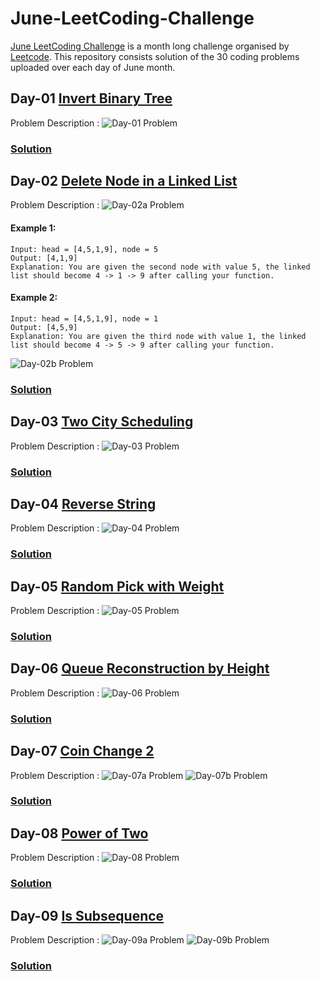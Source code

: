 # June-LeetCoding-Challenge
[June LeetCoding Challenge](https://leetcode.com/explore/featured/card/june-leetcoding-challenge/) is a month long challenge organised by [Leetcode](https://leetcode.com/). This repository consists solution of the 30 coding problems uploaded over each day of June month.

## Day-01 [Invert Binary Tree](https://leetcode.com/explore/featured/card/june-leetcoding-challenge/539/week-1-june-1st-june-7th/3347/)
Problem Description :
![Day-01 Problem](../assets/Day-01.png?raw=true)
### [Solution](https://github.com/yashrt/June-LeetCoding-Challenge/blob/master/Day-01.cpp)

## Day-02 [Delete Node in a Linked List](https://leetcode.com/explore/challenge/card/june-leetcoding-challenge/539/week-1-june-1st-june-7th/3348/)
Problem Description :
![Day-02a Problem](../assets/Day-02a.png?raw=true)
#### Example 1:
```
Input: head = [4,5,1,9], node = 5
Output: [4,1,9]
Explanation: You are given the second node with value 5, the linked list should become 4 -> 1 -> 9 after calling your function.
```
#### Example 2:
```
Input: head = [4,5,1,9], node = 1
Output: [4,5,9]
Explanation: You are given the third node with value 1, the linked list should become 4 -> 5 -> 9 after calling your function.
```
![Day-02b Problem](../assets/Day-02b.png?raw=true)
### [Solution](https://github.com/yashrt/June-LeetCoding-Challenge/blob/master/Day-02.cpp)

## Day-03 [Two City Scheduling](https://leetcode.com/explore/challenge/card/june-leetcoding-challenge/539/week-1-june-1st-june-7th/3349/)
Problem Description :
![Day-03 Problem](../assets/Day-03.png?raw=true)
### [Solution](https://github.com/yashrt/June-LeetCoding-Challenge/blob/master/Day-03.cpp)

## Day-04 [Reverse String](https://leetcode.com/explore/challenge/card/june-leetcoding-challenge/539/week-1-june-1st-june-7th/3350/)
Problem Description :
![Day-04 Problem](../assets/Day-04.png?raw=true)
### [Solution](https://github.com/yashrt/June-LeetCoding-Challenge/blob/master/Day-04.cpp)

## Day-05 [Random Pick with Weight](https://leetcode.com/explore/challenge/card/june-leetcoding-challenge/539/week-1-june-1st-june-7th/3351/)
Problem Description :
![Day-05 Problem](../assets/Day-05.png?raw=true)
### [Solution](https://github.com/yashrt/June-LeetCoding-Challenge/blob/master/Day-05.cpp)

## Day-06 [Queue Reconstruction by Height](https://leetcode.com/explore/challenge/card/june-leetcoding-challenge/539/week-1-june-1st-june-7th/3352/)
Problem Description :
![Day-06 Problem](../assets/Day-06.png?raw=true)
### [Solution](https://github.com/yashrt/June-LeetCoding-Challenge/blob/master/Day-06.cpp)

## Day-07 [Coin Change 2](https://leetcode.com/explore/challenge/card/june-leetcoding-challenge/539/week-1-june-1st-june-7th/3353/)
Problem Description :
![Day-07a Problem](../assets/Day-07a.png?raw=true)
![Day-07b Problem](../assets/Day-07b.png?raw=true)
### [Solution](https://github.com/yashrt/June-LeetCoding-Challenge/blob/master/Day-07.cpp)

## Day-08 [Power of Two](https://leetcode.com/explore/challenge/card/june-leetcoding-challenge/540/week-2-june-8th-june-14th/3354/)
Problem Description :
![Day-08 Problem](../assets/Day-08.png?raw=true)
### [Solution](https://github.com/yashrt/June-LeetCoding-Challenge/blob/master/Day-08.cpp)

## Day-09 [Is Subsequence](https://leetcode.com/explore/challenge/card/june-leetcoding-challenge/540/week-2-june-8th-june-14th/3355/)
Problem Description :
![Day-09a Problem](../assets/Day-09a.png?raw=true)
![Day-09b Problem](../assets/Day-09b.png?raw=true)
### [Solution](https://github.com/yashrt/June-LeetCoding-Challenge/blob/master/Day-09.cpp)
